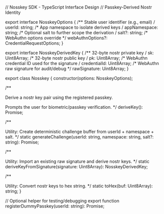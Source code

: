 // Nosskey SDK - TypeScript Interface Design // Passkey-Derived Nostr Identity

export interface NosskeyOptions { /** Stable user identifier (e.g., email) / userId: string; /* App namespace to isolate derived keys / appNamespace: string; /* Optional salt to further scope the derivation / salt?: string; /* WebAuthn options override */ webAuthnOptions?: CredentialRequestOptions; }

export interface NosskeyDerivedKey { /** 32-byte nostr private key / sk: Uint8Array; /* 32-byte nostr public key / pk: Uint8Array; /* WebAuthn credential ID used for the signature / credentialId: Uint8Array; /* WebAuthn raw signature for audit/debug */ rawSignature: Uint8Array; }

export class Nosskey { constructor(options: NosskeyOptions);

/**

Derive a nostr key pair using the registered passkey.

Prompts the user for biometric/passkey verification. */ deriveKey(): Promise<NosskeyDerivedKey>;


/**

Utility: Create deterministic challenge buffer from userId + namespace + salt. */ static generateChallenge(userId: string, namespace: string, salt?: string): Promise<Uint8Array>;


/**

Utility: Import an existing raw signature and derive nostr keys. */ static deriveKeyFromSignature(signature: Uint8Array): NosskeyDerivedKey;


/**

Utility: Convert nostr keys to hex string. */ static toHex(buf: Uint8Array): string; }


// Optional helper for testing/debugging export function registerDummyPasskey(userId: string): Promise<PublicKeyCredential>;

